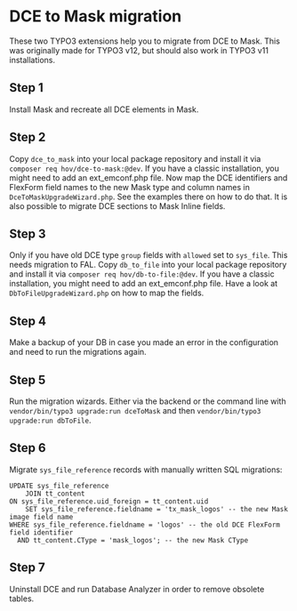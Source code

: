 # DCE to Mask migration

These two TYPO3 extensions help you to migrate from DCE to Mask. This was originally made for TYPO3 v12, but should also
work in TYPO3 v11 installations.

## Step 1

Install Mask and recreate all DCE elements in Mask.

## Step 2

Copy `dce_to_mask` into your local package repository and install it via `composer req hov/dce-to-mask:@dev`. If you
have a classic installation, you might need to add an ext_emconf.php file.
Now map the DCE identifiers and FlexForm field names to the new Mask type and column names in
`DceToMaskUpgradeWizard.php`. See the examples there on how to do that. It is also possible to migrate DCE sections to
Mask Inline fields.

## Step 3

Only if you have old DCE type `group` fields with `allowed` set to `sys_file`. This needs migration to FAL. Copy
`db_to_file` into your local package repository and install it via `composer req hov/db-to-file:@dev`. If you have a
classic installation, you might need to add an ext_emconf.php file. Have a look at `DbToFileUpgradeWizard.php` on how
to map the fields.

## Step 4

Make a backup of your DB in case you made an error in the configuration and need to run the migrations again.

## Step 5

Run the migration wizards. Either via the backend or the command line with `vendor/bin/typo3 upgrade:run dceToMask` and
then `vendor/bin/typo3 upgrade:run dbToFile`.


## Step 6

Migrate `sys_file_reference` records with manually written SQL migrations:

```
UPDATE sys_file_reference
    JOIN tt_content
ON sys_file_reference.uid_foreign = tt_content.uid
    SET sys_file_reference.fieldname = 'tx_mask_logos' -- the new Mask image field name
WHERE sys_file_reference.fieldname = 'logos' -- the old DCE FlexForm field identifier
  AND tt_content.CType = 'mask_logos'; -- the new Mask CType
```

## Step 7

Uninstall DCE and run Database Analyzer in order to remove obsolete tables.
